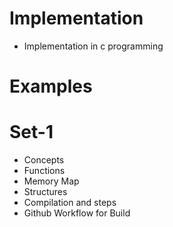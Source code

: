# Implementation
- Implementation in c programming
# Examples
# Set-1
- Concepts
- Functions
- Memory Map
- Structures
- Compilation and steps
- Github Workflow for Build
